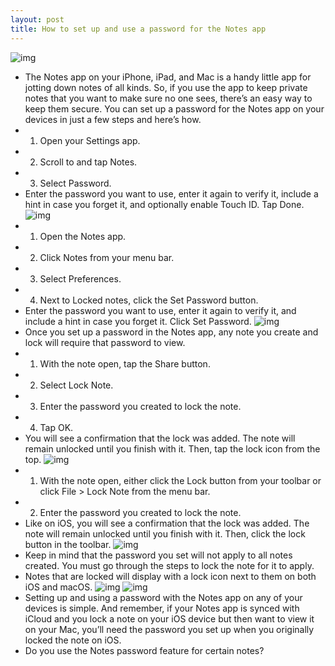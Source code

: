 ```yaml
---
layout: post
title: How to set up and use a password for the Notes app
---
```

![img](http://media.idownloadblog.com/wp-content/uploads/2018/08/Set-Notes-Password-on-iPhone.jpg)
* The Notes app on your iPhone, iPad, and Mac is a handy little app for jotting down notes of all kinds. So, if you use the app to keep private notes that you want to make sure no one sees, there’s an easy way to keep them secure. You can set up a password for the Notes app on your devices in just a few steps and here’s how.
* 1) Open your Settings app.
* 2) Scroll to and tap Notes.
* 3) Select Password.
* Enter the password you want to use, enter it again to verify it, include a hint in case you forget it, and optionally enable Touch ID. Tap Done.
![img](http://media.idownloadblog.com/wp-content/uploads/2018/08/Create-Notes-Password-on-iPhone.jpg)
* 1) Open the Notes app.
* 2) Click Notes from your menu bar.
* 3) Select Preferences.
* 4) Next to Locked notes, click the Set Password button.
* Enter the password you want to use, enter it again to verify it, and include a hint in case you forget it. Click Set Password.
![img](http://media.idownloadblog.com/wp-content/uploads/2018/08/Create-Notes-Password-Mac.jpg)
* Once you set up a password in the Notes app, any note you create and lock will require that password to view.
* 1) With the note open, tap the Share button.
* 2) Select Lock Note.
* 3) Enter the password you created to lock the note.
* 4) Tap OK.
* You will see a confirmation that the lock was added. The note will remain unlocked until you finish with it. Then, tap the lock icon from the top.
![img](http://media.idownloadblog.com/wp-content/uploads/2018/08/Lock-Note-on-iPhone.jpg)
* 1) With the note open, either click the Lock button from your toolbar or click File > Lock Note from the menu bar.
* 2) Enter the password you created to lock the note.
* Like on iOS, you will see a confirmation that the lock was added. The note will remain unlocked until you finish with it. Then, click the lock button in the toolbar.
![img](http://media.idownloadblog.com/wp-content/uploads/2018/08/Locked-Note-on-Mac.jpg)
* Keep in mind that the password you set will not apply to all notes created. You must go through the steps to lock the note for it to apply.
* Notes that are locked will display with a lock icon next to them on both iOS and macOS.
![img](http://media.idownloadblog.com/wp-content/uploads/2018/08/Locked-Notes-on-Mac.jpg)
![img](http://media.idownloadblog.com/wp-content/uploads/2018/08/Unlock-Note-on-iPhone.jpg)
* Setting up and using a password with the Notes app on any of your devices is simple. And remember, if your Notes app is synced with iCloud and you lock a note on your iOS device but then want to view it on your Mac, you’ll need the password you set up when you originally locked the note on iOS.
* Do you use the Notes password feature for certain notes?

